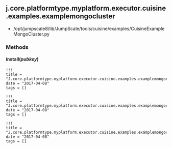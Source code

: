 <!-- toc -->
## j.core.platformtype.myplatform.executor.cuisine.examples.examplemongocluster

- /opt/jumpscale8/lib/JumpScale/tools/cuisine/examples/CuisineExampleMongoCluster.py

### Methods

#### install(*pubkey*) 


```
!!!
title = "J.core.platformtype.myplatform.executor.cuisine.examples.examplemongocluster"
date = "2017-04-08"
tags = []
```

```
!!!
title = "J.core.platformtype.myplatform.executor.cuisine.examples.examplemongocluster"
date = "2017-04-08"
tags = []
```

```
!!!
title = "J.core.platformtype.myplatform.executor.cuisine.examples.examplemongocluster"
date = "2017-04-08"
tags = []
```
